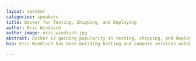 ```yaml
---
layout: speaker
categories: speakers
title: Docker for Testing, Shipping, and Deploying
author: Eric Windisch
author_image: eric_windisch.jpg
abstract: Docker is gaining popularity in testing, shipping, and deploying applications. What is it? How does it compare to Ruby's bundler/RVM or Python's virtualenv? Eric will introduce you to Docker and will provide answers to these questions.
bio: Eric Windisch has been building hosting and compute services automation since 2001, is a long-time contributor to OpenStack, and is currently building a new generation of cloud and container technologies at Docker, Inc.

---
```


